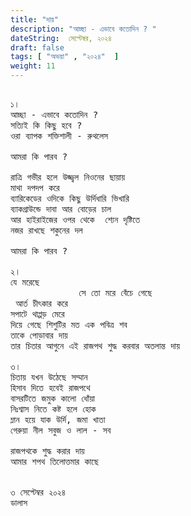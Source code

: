 ```yaml
---
title: "দায়"
description: "আচ্ছা - এভাবে কতোদিন ? "
dateString:  সেপ্টেম্বর, ২০২৪
draft: false
tags: [ "অভয়া" , "২০২৪"  ]
weight: 11
---
```



<pre>

১। 
আচ্ছা - এভাবে কতোদিন ? 
সত্যিই কি কিছু হবে ? 
ওরা ব্যাপক শক্তিশালী - রুথলেস 

আমরা কি পারব ? 

রাত্রি গভীর হলে উজ্জ্বল নিওনের ছায়ায় 
মাথা দপদপ করে 
ব্যারিকেডের ওদিকে কিছু উর্দিধারি ভিখারি 
ব্যাকগ্রাউন্ডে দাবা আর বোড়ের চাল 
আর হাইরাইজের ওপর থেকে  শ্যেন দৃষ্টিতে
নজর রাখছে শকুনের দল 

আমরা কি পারব ? 

২। 
যে মরেছে 
             সে তো মরে বেঁচে গেছে 
 আর্ত চীৎকার করে 
সপাটে থাপ্পড় মেরে 
দিয়ে গেছে শিশুটির মত এক পবিত্র শব 
তাকে পোড়াবার দায় 
তার চিতার আগুনে এই রাজপথ শুদ্ধ করবার অতলান্ত দায় 

৩।
চিতায় যখন উঠেছে সম্মান 
হিসাব দিতে হবেই রাজপথে 
বাসরটিতে জমুক কালো ধোঁয়া 
নিঃশ্বাস নিতে কষ্ট হলে হোক 
ম্লান হয়ে যাক উর্দি, জমা খাতা 
গেরুয়া নীল সবুজ ও লাল - সব 

রাজপথকে শুদ্ধ করার দায় 
আমার শপথ তিলোত্তমার কাছে 


৩ সেপ্টেম্বর ২০২৪ 
ডালাস 
<pre>
